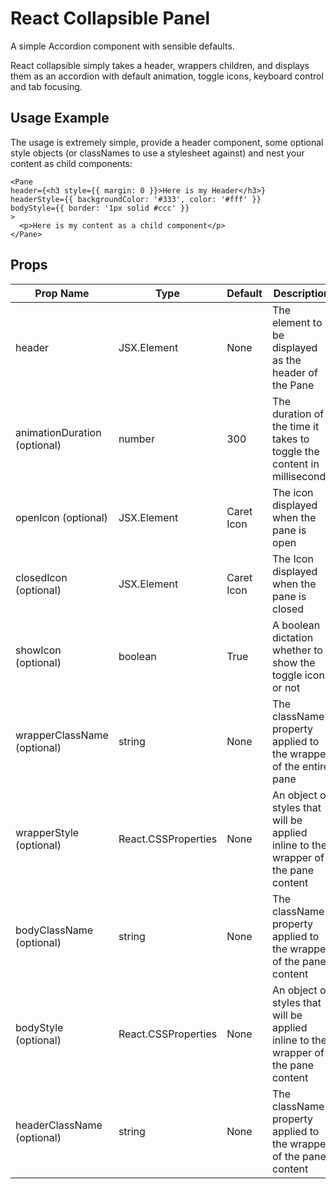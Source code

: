 # React Collapsible Panel
A simple Accordion component with sensible defaults.

React collapsible simply takes a header, wrappers children, and displays them as an accordion with default animation, toggle icons, keyboard control and tab focusing.

## Usage Example

The usage is extremely simple, provide a header component, some optional style objects (or classNames to use a stylesheet against) and nest your content as child components:

```
<Pane
header={<h3 style={{ margin: 0 }}>Here is my Header</h3>}
headerStyle={{ backgroundColor: '#333', color: '#fff' }}
bodyStyle={{ border: '1px solid #ccc' }}
>
  <p>Here is my content as a child component</p>
</Pane>
```

## Props
| Prop Name                    | Type                | Default    | Description                                                                        |
|------------------------------|---------------------|------------|------------------------------------------------------------------------------------|
| header                       | JSX.Element         | None       | The element to be displayed as the header of the Pane                              |
| animationDuration (optional) | number              | 300        | The duration of the time it takes to toggle the content in milliseconds            |
| openIcon (optional)          | JSX.Element         | Caret Icon | The icon displayed when the pane is open                                           |
| closedIcon (optional)        | JSX.Element         | Caret Icon | The Icon displayed when the pane is closed                                         |
| showIcon (optional)          | boolean             | True       | A boolean dictation whether to show the toggle icon or not                         |
| wrapperClassName (optional)  | string              | None       | The className property applied to the wrapper of the entire pane                   |
| wrapperStyle (optional)      | React.CSSProperties | None       | An object of styles that will be applied inline to the wrapper of the pane content |
| bodyClassName (optional)     | string              | None       | The className property applied to the wrapper of the pane content                  |
| bodyStyle (optional)         | React.CSSProperties | None       | An object of styles that will be applied inline to the wrapper of the pane content |
| headerClassName (optional)   | string              | None       | The className property applied to the wrapper of the pane content                  |
